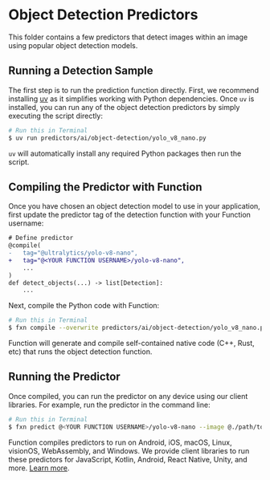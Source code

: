 # Object Detection Predictors
This folder contains a few predictors that detect images within an image using popular object detection models.

## Running a Detection Sample
The first step is to run the prediction function directly. First, we recommend installing [uv](https://docs.astral.sh/uv/getting-started/installation/) as it simplifies working with Python dependencies. Once `uv` is installed, you can run 
any of the object detection predictors by simply executing the script directly:
```bash
# Run this in Terminal
$ uv run predictors/ai/object-detection/yolo_v8_nano.py
```

`uv` will automatically install any required Python packages then run the script.

## Compiling the Predictor with Function
Once you have chosen an object detection model to use in your application, first update the predictor tag of the 
detection function with your Function username:
```diff
# Define predictor
@compile(
-   tag="@ultralytics/yolo-v8-nano",
+   tag="@<YOUR FUNCTION USERNAME>/yolo-v8-nano",
    ...
)
def detect_objects(...) -> list[Detection]:
    ...
```

Next, compile the Python code with Function:
```bash
# Run this in Terminal
$ fxn compile --overwrite predictors/ai/object-detection/yolo_v8_nano.py
```

Function will generate and compile self-contained native code (C++, Rust, etc) that runs the object detection function.

## Running the Predictor
Once compiled, you can run the predictor on any device using our client libraries. For example, run the predictor in 
the command line:
```bash
# Run this in Terminal
$ fxn predict @<YOUR FUNCTION USERNAME>/yolo-v8-nano --image @./path/to/image.jpg
```

Function compiles predictors to run on Android, iOS, macOS, Linux, visionOS, WebAssembly, and Windows. We provide
client libraries to run these predictors for JavaScript, Kotlin, Android, React Native, Unity, and more.
[Learn more](https://docs.fxn.ai/predictions/create).